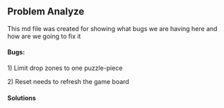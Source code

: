 <h2>Problem Analyze</h2>
<p>This md file was created for showing what bugs we are having here and how are we going to fix it</p>  
<h4>Bugs:</h4>
<p>1) Limit drop zones to one puzzle-piece</p>
<p>2) Reset needs to refresh the game board</p>
<h4>Solutions</h4>
<p></p>
<p></p>
